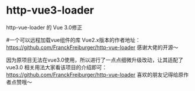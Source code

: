 # http-vue3-loader
http-vue-loader 的 Vue 3.0修正

#一个可以远程加载vue组件的库
Vue2.x版本的作者地址：https://github.com/FranckFreiburger/http-vue-loader
感谢大佬的开源～

因为原项目无法在vue3.0使用，所以进行了一点点细微升级改动，让其适配了vue3.0
相关用法大家看该项目的介绍即可： https://github.com/FranckFreiburger/http-vue-loader
喜欢的朋友记得给原作者点赞哦～
